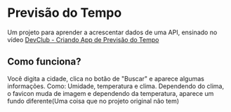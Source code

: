 # Previsão do Tempo

Um projeto para aprender a acrescentar dados de uma API, ensinado no vídeo [DevClub - Criando App de Previsão do Tempo](https://youtu.be/qxzqEuAOYZ4?si=psdvGRU2slGO9QXs)

## Como funciona?

Você digita a cidade, clica no botão de "Buscar" e aparece algumas informações. Como: Umidade, temperatura e clima.
Dependendo do clima, o favicon muda de imagem e dependendo da temperatura, aparece um fundo diferente(Uma coisa que no projeto original não tem)
